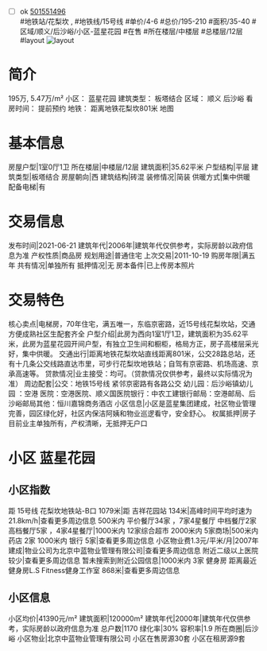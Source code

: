 - [ ] ok [501551496](https://bj.5i5j.com/ershoufang/501551496.html)  
 #地铁站/花梨坎 ,  #地铁线/15号线
#单价/4-6 #总价/195-210 #面积/35-40   #区域/顺义/后沙峪/小区-蓝星花园 #在售 #所在楼层/中楼层 #总楼层/12层 #layout 
![layout](http://image2a.5i5j.com/bdir/layout/706aca9a80504f3d832a599c70aa5216.jpg_P5.jpg) 
# 简介 
 195万,  5.47万/m² 
小区： 蓝星花园
建筑类型： 板塔结合
区域： 顺义 后沙峪
看房时间： 提前预约
地铁： 距离地铁花梨坎801米 地图
# 基本信息 
 房屋户型|1室0厅1卫
所在楼层|中楼层/12层
建筑面积|35.62平米
户型结构|平层
建筑类型|板塔结合
房屋朝向|西
建筑结构|砖混
装修情况|简装
供暖方式|集中供暖
配备电梯|有
# 交易信息 
 发布时间|2021-06-21
建筑年代|2006年|建筑年代仅供参考，实际房龄以政府信息为准
产权性质|商品房
规划用途|普通住宅
上次交易|2011-10-19
购房年限|满五年
共有情况|单独所有
抵押情况|无
房本备件|已上传房本照片
# 交易特色 
 核心卖点|电梯房，70年住宅，满五唯一，东临京密路，近15号线花梨坎站，交通方便成熟社区生配套齐全
户型介绍|此房为西向1室1厅1卫，建筑面积为35.62平米，此房为蓝星花园开间户型，有独立卫生间和橱柜，格局方正，房子高楼层采光好，集中供暖。
交通出行|距离地铁花梨坎站直线距离801米，公交28路总站，还有十几条公交线路直达市里，可步行花梨坎地铁站；自驾有京密路、机场高速、京承高速等。
贷款情况|业主接受：均可。（贷款情况仅供参考，最终以实际情况为准）
周边配套|公交：地铁15号线 紧邻京密路有各路公交 幼儿园：后沙峪镇幼儿园 ：空港 医院：空港医院、顺义国医院银行：中农工建银行邮局：空港邮局、后沙峪邮局其他：恒川嘉锦商务酒店
小区信息|小区是蓝星集团建成，社区物业管理完善，园区绿化好，社区内保洁阿姨和物业巡逻看守，安全舒心。
权属抵押|房子目前业主单独所有，产权清晰，无抵押无户口
# 小区 蓝星花园
## 小区指数 
 距 15号线 花梨坎地铁站-B口 1079米|距 吉祥花园站 134米|高峰时间平均时速为21.8km/h|查看更多周边信息
500米内 平价餐厅34家 ，7家4星餐厅
中档餐厅2家
高档餐厅5家 ，4家4星餐厅|1000米内 12家综合超市
2000米内 5家商场|500米内 药店 2家
1000米内 银行 5家|查看更多周边信息
小区物业费1.3元/平米/月|2007年建成|物业公司为北京中蓝物业管理有限公司|查看更多周边信息
附近二级以上医院较少|查看更多周边信息
暂未搜索到附近公园信息|1000米内 3家 健身房
距离最近健身房L.S Fitness健身工作室 868米|查看更多周边信息
## 小区信息 
 小区均价|41390元/m²
建筑面积|120000m²
建筑年代|2000年|建筑年代仅供参考，实际房龄以政府信息为准
总户数|1170
绿化率|30%
容积率|1.9
所在商圈|后沙峪
小区物业|北京中蓝物业管理有限公司
小区在售房源30套
小区在租房源9套
